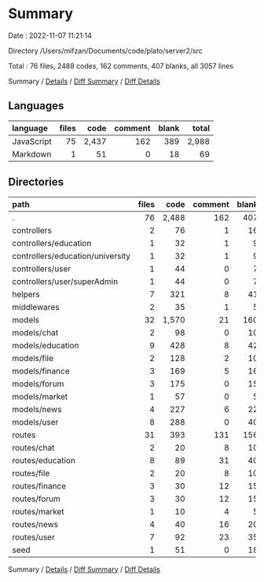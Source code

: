 # Summary

Date : 2022-11-07 11:21:14

Directory /Users/mifzan/Documents/code/plato/server2/src

Total : 76 files, 2488 codes, 162 comments, 407 blanks, all 3057 lines

Summary / [Details](details.md) / [Diff Summary](diff.md) / [Diff Details](diff-details.md)

## Languages

| language   | files |  code | comment | blank | total |
| :--------- | ----: | ----: | ------: | ----: | ----: |
| JavaScript |    75 | 2,437 |     162 |   389 | 2,988 |
| Markdown   |     1 |    51 |       0 |    18 |    69 |

## Directories

| path                             | files |  code | comment | blank | total |
| :------------------------------- | ----: | ----: | ------: | ----: | ----: |
| .                                |    76 | 2,488 |     162 |   407 | 3,057 |
| controllers                      |     2 |    76 |       1 |    16 |    93 |
| controllers/education            |     1 |    32 |       1 |     9 |    42 |
| controllers/education/university |     1 |    32 |       1 |     9 |    42 |
| controllers/user                 |     1 |    44 |       0 |     7 |    51 |
| controllers/user/superAdmin      |     1 |    44 |       0 |     7 |    51 |
| helpers                          |     7 |   321 |       8 |    41 |   370 |
| middlewares                      |     2 |    35 |       1 |     5 |    41 |
| models                           |    32 | 1,570 |      21 |   160 | 1,751 |
| models/chat                      |     2 |    98 |       0 |    10 |   108 |
| models/education                 |     9 |   428 |       8 |    42 |   478 |
| models/file                      |     2 |   128 |       2 |    10 |   140 |
| models/finance                   |     3 |   169 |       5 |    16 |   190 |
| models/forum                     |     3 |   175 |       0 |    15 |   190 |
| models/market                    |     1 |    57 |       0 |     5 |    62 |
| models/news                      |     4 |   227 |       6 |    22 |   255 |
| models/user                      |     8 |   288 |       0 |    40 |   328 |
| routes                           |    31 |   393 |     131 |   156 |   680 |
| routes/chat                      |     2 |    20 |       8 |    10 |    38 |
| routes/education                 |     8 |    89 |      31 |    40 |   160 |
| routes/file                      |     2 |    20 |       8 |    10 |    38 |
| routes/finance                   |     3 |    30 |      12 |    15 |    57 |
| routes/forum                     |     3 |    30 |      12 |    15 |    57 |
| routes/market                    |     1 |    10 |       4 |     5 |    19 |
| routes/news                      |     4 |    40 |      16 |    20 |    76 |
| routes/user                      |     7 |    92 |      23 |    35 |   150 |
| seed                             |     1 |    51 |       0 |    18 |    69 |

Summary / [Details](details.md) / [Diff Summary](diff.md) / [Diff Details](diff-details.md)
